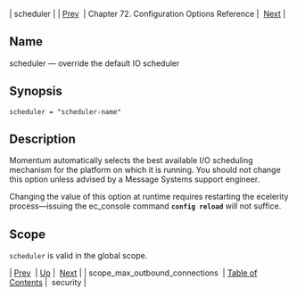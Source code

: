 | scheduler |
| [Prev](conf.ref.scope_max_outbound_connections)  | Chapter 72. Configuration Options Reference |  [Next](conf.ref.security) |

<a name="conf.ref.scheduler"></a>
## Name

scheduler — override the default IO scheduler

## Synopsis

`scheduler = "scheduler-name"`

<a name="idp26439168"></a>
## Description

Momentum automatically selects the best available I/O scheduling mechanism for the platform on which it is running. You should not change this option unless advised by a Message Systems support engineer.

Changing the value of this option at runtime requires restarting the ecelerity process—issuing the ec_console command **`config reload`**         will not suffice.

<a name="idp26442208"></a>
## Scope

`scheduler` is valid in the global scope.

| [Prev](conf.ref.scope_max_outbound_connections)  | [Up](config.options.ref) |  [Next](conf.ref.security) |
| scope_max_outbound_connections  | [Table of Contents](index) |  security |


